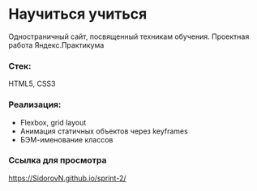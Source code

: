 # Научиться учиться
Одностраничный сайт, посвященный техникам обучения. Проектная работа Яндекс.Практикума
### Стек:
HTML5, CSS3
### Реализация:
* Flexbox, grid layout
* Анимация статичных объектов через keyframes
* БЭМ-именование классов
### Ссылка для просмотра
https://SidorovN.github.io/sprint-2/

